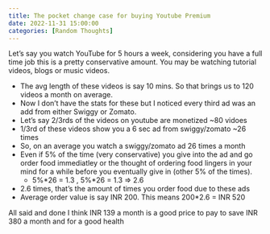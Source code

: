 ```yaml
---
title: The pocket change case for buying Youtube Premium
date: 2022-11-31 15:00:00
categories: [Random Thoughts]
---
```



Let’s say you watch YouTube for 5 hours a week, considering you have a full time job this is a pretty conservative amount. You may be watching tutorial videos, blogs or music videos. 

* The avg length of these videos is say 10 mins. So that brings us to 120 videos a month on average.
* Now I don’t have the stats for these but I noticed every third ad was an add from either Swiggy or Zomato.
* Let’s say 2/3rds of the videos on youtube are monetized ~80 vidoes
* 1/3rd of these videos show you a 6 sec ad from swiggy/zomato ~26 times
* So, on an average you watch a swiggy/zomato ad 26 times a month
* Even if 5% of the time (very conservative) you give into the ad and go order food immediatley or the thought of ordering food lingers in your mind for a while before you eventually give in (other 5% of the times).
    * 5%*26 = 1.3 , 5%*26 = 1.3 => 2.6
* 2.6 times, that’s the amount of times you order food due to these ads
* Average order value is say INR 200. This means  200*2.6 = INR 520

All said and done I think INR 139 a month is a good price to pay to save INR 380 a month and for a good health
